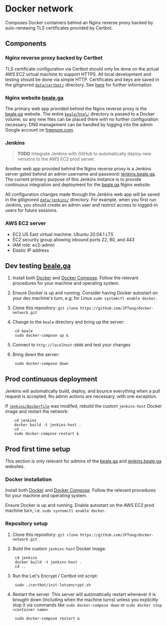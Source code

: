 # Docker network

Composes Docker containers behind an Nginx reverse proxy backed by
auto-renewing TLS certificates provided by Certbot.

## Components

### Nginx reverse proxy backed by Certbot

TLS certificate configuration via Certbot should only be done on the actual AWS
EC2 virtual machine to support HTTPS. All local development and testing should
be done via simple HTTP. Certificates and keys are saved in the gitignored
[`data/certbot/`](data/certbot/) directory. See [here](certbot/certbot.md)
for further information.

### Nginx website [beale.ga](https://beale.ga)

The primary web app provided behind the Nginx reverse proxy is the
[beale.ga](https://beale.ga) website. The entire
[`beale/html/`](beale/html/) directory is passed to a Docker volume, so
any new files can be placed there with no further configuration necessary. DNS
management can be handled by logging into the admin Google account on
[freenom.com](https://freenom.com).

### Jenkins

> **TODO** Integrate Jenkins with GitHub to automatically deploy new versions to
> the AWS EC2 prod server.

Another web app provided behind the Nginx reverse proxy is a Jenkins server
gated behind an admin username and password:
[jenkins.beale.ga](https://jenkins.beale.ga). The current primary purpose of
this Jenkins instance is to provide continuous integration and deployment for
the [beale.ga](https://beale.ga) Nginx website.

All configuration changes made through the Jenkins web app will be saved in the
gitignored [`data/jenkins/`](data/jenkins/) directory. For example, when
you first run Jenkins, you should create an admin user and restrict access to
logged-in users for future sessions.

### AWS EC2 server

- EC2 US East virtual machine: Ubuntu 20.04.1 LTS
- EC2 security group allowing inbound ports 22, 80, and 443
- IAM role: ec2-admin
- Elastic IP address

## Dev testing [beale.ga](https://beale.ga)

1. Install both [Docker](https://docs.docker.com/get-docker/) and
   [Docker Compose](https://docs.docker.com/compose/install/). Follow the
   relevant procedures for your machine and operating system.

2. Ensure Docker is up and running. Consider having Docker autostart on your
   dev machine's turn, e.g. for Linux `sudo systemctl enable docker`.

3. Clone this repository: `git clone https://github.com/JFTung/docker-network.git`

4. Change to the `beale` directory and bring up the server:

        cd beale
        sudo docker-compose up &

5. Connect to `http://localhost:8080` and test your changes

6. Bring down the server:

        sudo docker-compose down

## Prod continuous deployment

Jenkins will automatically build, deploy, and bounce everything when a pull
request is accepted. No admin actions are necessary, with one exception.

If [`jenkins/Dockerfile`](jenkins/Dockerfile) was modifed, rebuild the custom
`jenkins-host` Docker image and restart the network:

        cd jenkins
        docker build -t jenkins-host .
        cd ..
        sudo docker-compose restart &

## Prod first time setup

This section is only relevant for admins of the [beale.ga](https://beale.ga)
and [jenkins.beale.ga](https://jenkins.beale.ga) websites.

### Docker installation

Install both [Docker](https://docs.docker.com/get-docker/) and
[Docker Compose](https://docs.docker.com/compose/install/). Follow the relevant
procedures for your machine and operating system.

Ensure Docker is up and running. Enable autostart on the AWS EC2 prod machine
turn, i.e. `sudo systemctl enable docker`.

### Repository setup

1. Clone this repository: `git clone https://github.com/JFTung/docker-network.git`

2. Build the custom `jenkins-host` Docker image:

        cd jenkins
        docker build -t jenkins-host .
        cd ..

3. Run the Let's Encrypt / Certbot init script:

        sudo ./certbot/init-letsencrypt.sh

4. Restart the server. This server will automatically restart whenever it is
   brought down (including when the machine turns) unless you explicitly stop
   it via commands like `sudo docker-compose down` or `sudo docker stop
   <container name>`

        sudo docker-compose restart &
